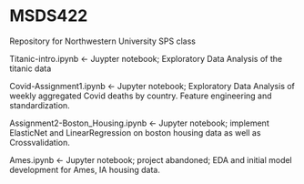 # MSDS422
Repository for Northwestern University SPS class





Titanic-intro.ipynb <- Juypter notebook; Exploratory Data Analysis of the titanic data

Covid-Assignment1.ipynb <- Jupyter notebook; Exploratory Data Analysis of weekly aggregated Covid deaths by country. Feature engineering and standardization.


Assignment2-Boston_Housing.ipynb <- Jupyter notebook; implement ElasticNet and LinearRegression on boston housing data as well as Crossvalidation.

Ames.ipynb <- Jupyter notebook; project abandoned; EDA and initial model development for Ames, IA housing data.
